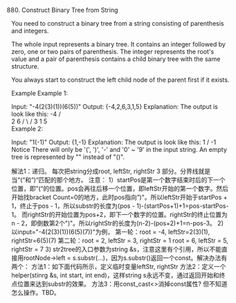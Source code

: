 880. Construct Binary Tree from String

You need to construct a binary tree from a string consisting of parenthesis and integers.

The whole input represents a binary tree. It contains an integer followed by zero, one or two pairs of parenthesis. The integer represents the root's value and a pair of parenthesis contains a child binary tree with the same structure.

You always start to construct the left child node of the parent first if it exists.

Example
Example 1:

Input: "-4(2(3)(1))(6(5))"
Output: {-4,2,6,3,1,5}
Explanation:
The output is look like this:
      -4
     /  \
    2    6
   / \   / 
  3   1 5   
Example 2:

Input: "1(-1)"
Output: {1,-1}
Explanation:
The output is look like this:
     1
    /
  -1
Notice
There will only be '(', ')', '-' and '0' ~ '9' in the input string.
An empty tree is represented by "" instead of "()".

解法1：递归。
每次把string分成root, leftStr, rightStr 3 部分。分界线就是当“(“和”)“匹配的那个地方。
注意：
1）startPos是第一个数字结束时后的下一个位置，即”(“的位置。pos会再往后移一个位置，即leftStr开始的第一个数字。然后开始找bracket Count=0的地方，此时pos指向”)"。所以leftStr开始于startPos + 1，终止于pos - 1，所以substr的长度为(pos - 1)-(startPos+1)+1=pos-startPos-1。
而rightStr的开始位置为pos+2，即下一个数字的位置。rightStr的终止位置为n - 2，即倒数第2个")"。所以rightStr的长度为(n-2)-(pos+2)+1=n-pos-3。
2) 以input="-4(2(3)(1))(6(5)(7))"为例，
第一轮：root = -4, leftStr=2(3)(1), rightStr=6(5)(7)
第二轮：root = 2, leftStr = 3, rightStr = 1
root = 6, leftStr = 5, rightStr = 7
3) str2tree的入口参数为string &s，注意这里有个引用，所以不能直接用rootNode->left = s.substr(…)，因为s.substr()返回一个const。解决办法有两个：
方法1：如下面代码所示，定义临时变量leftStr, rightStr
方法2：定义一个helper(stinrg &s, int start, int end)，这样string s永远不变，通过返回开始和终点位置来达到substr的效果。
方法3：用const_cast<>消掉const属性? 但不知道怎么操作。TBD。
